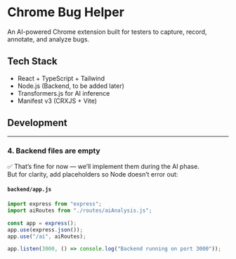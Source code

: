 # Chrome Bug Helper

An AI-powered Chrome extension built for testers to capture, record, annotate, and analyze bugs.

## Tech Stack

- React + TypeScript + Tailwind
- Node.js (Backend, to be added later)
- Transformers.js for AI inference
- Manifest v3 (CRXJS + Vite)

## Development


---

### **4. Backend files are empty**
✅ That’s fine for now — we’ll implement them during the AI phase.  
But for clarity, add placeholders so Node doesn’t error out:

#### `backend/app.js`
```js
import express from "express";
import aiRoutes from "./routes/aiAnalysis.js";

const app = express();
app.use(express.json());
app.use("/ai", aiRoutes);

app.listen(3000, () => console.log("Backend running on port 3000"));

